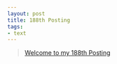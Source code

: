 ```yaml
---
layout: post
title: 188th Posting
tags: 
- text
---
```


> [Welcome to my 188th Posting](https://janghan-kor.tistory.com/880)

